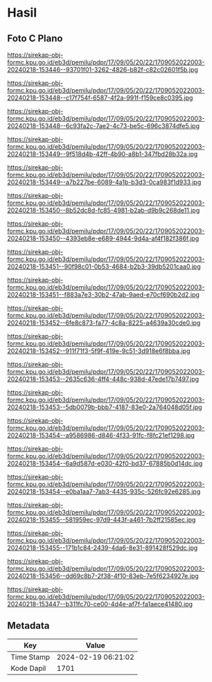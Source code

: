 # Hasil

## Foto C Plano

https://sirekap-obj-formc.kpu.go.id/eb3d/pemilu/pdpr/17/09/05/20/22/1709052022003-20240218-153446--93701f01-3262-4826-b82f-c82c02601f5b.jpg

https://sirekap-obj-formc.kpu.go.id/eb3d/pemilu/pdpr/17/09/05/20/22/1709052022003-20240218-153448--c17f754f-6587-4f2a-991f-f159ce8c0395.jpg

https://sirekap-obj-formc.kpu.go.id/eb3d/pemilu/pdpr/17/09/05/20/22/1709052022003-20240218-153448--6c93fa2c-7ae2-4c73-be5c-696c3874dfe5.jpg

https://sirekap-obj-formc.kpu.go.id/eb3d/pemilu/pdpr/17/09/05/20/22/1709052022003-20240218-153449--9f518d4b-42ff-4b90-a8b1-347fbd28b32a.jpg

https://sirekap-obj-formc.kpu.go.id/eb3d/pemilu/pdpr/17/09/05/20/22/1709052022003-20240218-153449--a7b227be-6089-4a1b-b3d3-0ca983f1d933.jpg

https://sirekap-obj-formc.kpu.go.id/eb3d/pemilu/pdpr/17/09/05/20/22/1709052022003-20240218-153450--8b52dc8d-fc85-4981-b2ab-d9b9c268de11.jpg

https://sirekap-obj-formc.kpu.go.id/eb3d/pemilu/pdpr/17/09/05/20/22/1709052022003-20240218-153450--4393eb8e-e689-4944-9d4a-af4f182f386f.jpg

https://sirekap-obj-formc.kpu.go.id/eb3d/pemilu/pdpr/17/09/05/20/22/1709052022003-20240218-153451--90f98c01-0b53-4684-b2b3-39db5201caa0.jpg

https://sirekap-obj-formc.kpu.go.id/eb3d/pemilu/pdpr/17/09/05/20/22/1709052022003-20240218-153451--f883a7e3-30b2-47ab-9aed-e70cf690b2d2.jpg

https://sirekap-obj-formc.kpu.go.id/eb3d/pemilu/pdpr/17/09/05/20/22/1709052022003-20240218-153452--6fe8c873-fa77-4c8a-8225-a4639a30cde0.jpg

https://sirekap-obj-formc.kpu.go.id/eb3d/pemilu/pdpr/17/09/05/20/22/1709052022003-20240218-153452--911f71f3-5f9f-419e-9c51-3d918e6f8bba.jpg

https://sirekap-obj-formc.kpu.go.id/eb3d/pemilu/pdpr/17/09/05/20/22/1709052022003-20240218-153453--2635c636-4ff4-448c-938d-47ede17b7497.jpg

https://sirekap-obj-formc.kpu.go.id/eb3d/pemilu/pdpr/17/09/05/20/22/1709052022003-20240218-153453--5db0079b-bbb7-4187-83e0-2a764048d05f.jpg

https://sirekap-obj-formc.kpu.go.id/eb3d/pemilu/pdpr/17/09/05/20/22/1709052022003-20240218-153454--a9586986-d846-4f33-91fc-f8fc21ef1298.jpg

https://sirekap-obj-formc.kpu.go.id/eb3d/pemilu/pdpr/17/09/05/20/22/1709052022003-20240218-153454--6a9d587d-e030-42f0-bd37-67885b0d14dc.jpg

https://sirekap-obj-formc.kpu.go.id/eb3d/pemilu/pdpr/17/09/05/20/22/1709052022003-20240218-153454--e0ba1aa7-7ab3-4435-935c-526fc92e6285.jpg

https://sirekap-obj-formc.kpu.go.id/eb3d/pemilu/pdpr/17/09/05/20/22/1709052022003-20240218-153455--581959ec-97d9-443f-a461-7b2ff21585ec.jpg

https://sirekap-obj-formc.kpu.go.id/eb3d/pemilu/pdpr/17/09/05/20/22/1709052022003-20240218-153455--171b1c84-2439-4da6-8e31-891428f529dc.jpg

https://sirekap-obj-formc.kpu.go.id/eb3d/pemilu/pdpr/17/09/05/20/22/1709052022003-20240218-153456--dd69c8b7-2f38-4f10-83eb-7e5f6234927e.jpg

https://sirekap-obj-formc.kpu.go.id/eb3d/pemilu/pdpr/17/09/05/20/22/1709052022003-20240218-153447--b311fc70-ce00-4d4e-af7f-fa1aece41480.jpg


## Metadata

| Key        | Value               |
| ---------- | ------------------- |
| Time Stamp | 2024-02-19 06:21:02 |
| Kode Dapil | 1701                |



